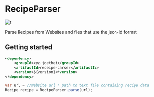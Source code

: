 # RecipeParser
![t](https://shields.io/github/v/release/joethei/RecipeParser?include_prereleases)

Parse Recipes from Websites and files that use the json-ld format

## Getting started

```xml
<dependency>
    <groupId>xyz.joethei</groupId>
    <artifactId>receipe-parser</artifactId>
    <version>${version}</version>
</dependency>
```

```java
var url = //Website url / path to text file containing recipe data
Recipe recipe = RecipeParser.parse(url);
```